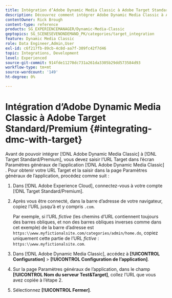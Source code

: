 ```yaml
---
title: Intégration d’Adobe Dynamic Media Classic à Adobe Target Standard/Premium
description: Découvrez comment intégrer Adobe Dynamic Media Classic à Adobe Target Standard/Premium.
contentOwner: Rick Brough
content-type: reference
products: SG_EXPERIENCEMANAGER/Dynamic-Media-Classic
geptopics: SG_SCENESEVENONDEMAND_PK/categories/target_integration
feature: Dynamic Media Classic
role: Data Engineer,Admin,User
exl-id: c6f217fb-89cb-4c8d-aa7f-309fc42f7d46
topic: Integrations, Development
level: Experienced
source-git-commit: 914fde11270dc731a261da3305b29dd573584d93
workflow-type: tm+mt
source-wordcount: '149'
ht-degree: 0%

---
```


# Intégration d’Adobe Dynamic Media Classic à Adobe Target Standard/Premium {#integrating-dmc-with-target}

Avant de pouvoir intégrer [!DNL Adobe Dynamic Media Classic] à [!DNL Target Standard/Premium], vous devez saisir l’URL Target dans l’écran Paramètres généraux de l’application [!DNL Adobe Dynamic Media Classic] . Pour obtenir votre URL Target et la saisir dans la page Paramètres généraux de l’application, procédez comme suit :

1. Dans [!DNL Adobe Experience Cloud], connectez-vous à votre compte [!DNL Target Standard/Premium].
1. Après vous être connecté, dans la barre d’adresse de votre navigateur, copiez l’URL jusqu’à et y compris `.com`.

   Par exemple, si l’URL *fictive* (les chemins d’URL contiennent toujours des barres obliques, et non des barres obliques inverses comme dans cet exemple) de la barre d’adresse est `https:\\www.myfictionalsite.com/categories/admin/home.do`, copiez uniquement cette partie de l’URL *fictive* : `https:\\www.myfictionalsite.com`.

1. Dans [!DNL Adobe Dynamic Media Classic], accédez à **[!UICONTROL Configuration]** > **[!UICONTROL Configuration de l’application]**.
1. Sur la page Paramètres généraux de l’application, dans le champ **[!UICONTROL Nom du serveur Test&amp;Target]**, collez l’URL que vous avez copiée à l’étape 2.
1. Sélectionnez **[!UICONTROL Fermer]**.
